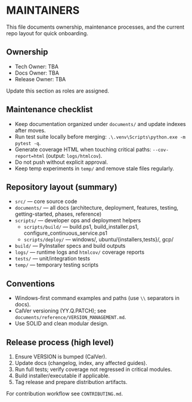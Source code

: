 # MAINTAINERS

This file documents ownership, maintenance processes, and the current repo layout for quick onboarding.

## Ownership
- Tech Owner: TBA
- Docs Owner: TBA
- Release Owner: TBA

Update this section as roles are assigned.

## Maintenance checklist
- Keep documentation organized under `documents/` and update indexes after moves.
- Run test suite locally before merging: `.\.venv\Scripts\python.exe -m pytest -q`.
- Generate coverage HTML when touching critical paths: `--cov-report=html` (output: `logs/htmlcov`).
- Do not push without explicit approval.
- Keep temp experiments in `temp/` and remove stale files regularly.

## Repository layout (summary)
- `src/` — core source code
- `documents/` — all docs (architecture, deployment, features, testing, getting-started, phases, reference)
- `scripts/` — developer ops and deployment helpers
  - `scripts/build/` — build.ps1, build_installer.ps1, configure_continuous_service.ps1
  - `scripts/deploy/` — windows/, ubuntu/{installers,tests}/, gcp/
- `build/` — PyInstaller specs and build outputs
- `logs/` — runtime logs and `htmlcov/` coverage reports
- `tests/` — unit/integration tests
- `temp/` — temporary testing scripts

## Conventions
- Windows-first command examples and paths (use `\\` separators in docs).
- CalVer versioning (YY.Q.PATCH); see `documents/reference/VERSION_MANAGEMENT.md`.
- Use SOLID and clean modular design.

## Release process (high level)
1. Ensure VERSION is bumped (CalVer).
2. Update docs (changelog, index, any affected guides).
3. Run full tests; verify coverage not regressed in critical modules.
4. Build installer/executable if applicable.
5. Tag release and prepare distribution artifacts.

For contribution workflow see `CONTRIBUTING.md`.
